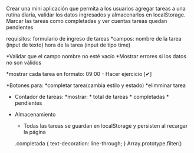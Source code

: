 Crear una mini aplicación que permita a los usuarios agregar tareas a una rutina diaria, validar los datos ingresados y almacenarlos en localStorage. Marcar las tareas como completadas y ver cuentas tareas quedan pendientes

requisitos: 
formulario de ingreso de tareas
*campos: 
    nombre de la tarea (input de texto) 
    hora de la tarea (input de tipo time)

*Validar que el campo nombre no esté vacío
*Mostrar errores si los datos no son válidos

*mostrar cada tarea en formato: 
    09:00 - Hacer ejercicio [✔]

*Botones para:
    *completar tarea(cambia estilo y estado)
    *elimminar tarea

* Contador de tareas:
    *mostrar:
       * total de tareas
       * completadas
       * pendientes
    
* Almacenamiento
    * Todas las tareas se guardan en localStorage y persisten al recargar la página

    .completada { text-decoration: line-through; }
    Array.prototype.filter()